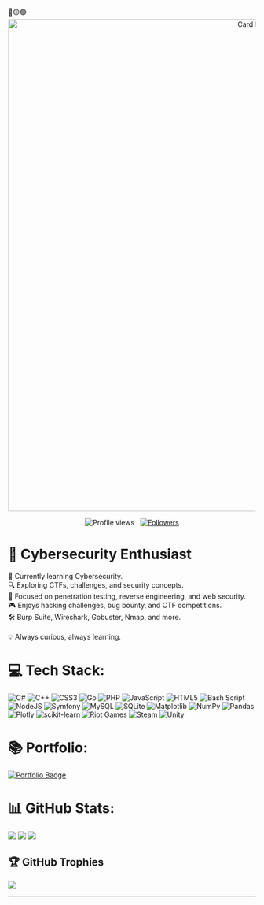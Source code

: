 <div>
🔴🟡🟢

<br>

</div>


<div align="center">
  <img src="https://media4.giphy.com/media/v1.Y2lkPTc5MGI3NjExM2x4aG81MHJxbnpqM2ZleDR0bG5xM2IyejIwZzNqY28xOW13bDRreiZlcD12MV9pbnRlcm5hbF9naWZfYnlfaWQmY3Q9Zw/oCBuqA0glF9gFxWIfZ/giphy.gif" alt="Card header" style="width: 1000px; height: auto;"/>
</div>

<p align="center">
  <img src="https://komarev.com/ghpvc/?username=anderson3x11&color=blueviolet" alt="Profile views" />
  &nbsp;
  <a href="https://github.com/anderson3x11?tab=followers">
    <img src="https://img.shields.io/github/followers/anderson3x11?style=social" alt="Followers" />
  </a>
</p>


# 🔐 Cybersecurity Enthusiast<br>
🌱 Currently learning Cybersecurity.<br>🔍 Exploring CTFs, challenges, and security concepts.<br>🎯 Focused on penetration testing, reverse engineering, and web security.<br>🎮 Enjoys hacking challenges, bug bounty, and CTF competitions.<br>🛠️ Burp Suite, Wireshark, Gobuster, Nmap, and more.<br><br>💡 Always curious, always learning.


# 💻 Tech Stack:
![C#](https://img.shields.io/badge/c%23-%23239120.svg?style=for-the-badge&logo=csharp&logoColor=white) ![C++](https://img.shields.io/badge/c++-%2300599C.svg?style=for-the-badge&logo=c%2B%2B&logoColor=white) ![CSS3](https://img.shields.io/badge/css3-%231572B6.svg?style=for-the-badge&logo=css3&logoColor=white) ![Go](https://img.shields.io/badge/go-%2300ADD8.svg?style=for-the-badge&logo=go&logoColor=white) ![PHP](https://img.shields.io/badge/php-%23777BB4.svg?style=for-the-badge&logo=php&logoColor=white) ![JavaScript](https://img.shields.io/badge/javascript-%23323330.svg?style=for-the-badge&logo=javascript&logoColor=%23F7DF1E) ![HTML5](https://img.shields.io/badge/html5-%23E34F26.svg?style=for-the-badge&logo=html5&logoColor=white) ![Bash Script](https://img.shields.io/badge/bash_script-%23121011.svg?style=for-the-badge&logo=gnu-bash&logoColor=white) ![NodeJS](https://img.shields.io/badge/node.js-6DA55F?style=for-the-badge&logo=node.js&logoColor=white) ![Symfony](https://img.shields.io/badge/symfony-%23000000.svg?style=for-the-badge&logo=symfony&logoColor=white) ![MySQL](https://img.shields.io/badge/mysql-4479A1.svg?style=for-the-badge&logo=mysql&logoColor=white) ![SQLite](https://img.shields.io/badge/sqlite-%2307405e.svg?style=for-the-badge&logo=sqlite&logoColor=white) ![Matplotlib](https://img.shields.io/badge/Matplotlib-%23ffffff.svg?style=for-the-badge&logo=Matplotlib&logoColor=black) ![NumPy](https://img.shields.io/badge/numpy-%23013243.svg?style=for-the-badge&logo=numpy&logoColor=white) ![Pandas](https://img.shields.io/badge/pandas-%23150458.svg?style=for-the-badge&logo=pandas&logoColor=white) ![Plotly](https://img.shields.io/badge/Plotly-%233F4F75.svg?style=for-the-badge&logo=plotly&logoColor=white) ![scikit-learn](https://img.shields.io/badge/scikit--learn-%23F7931E.svg?style=for-the-badge&logo=scikit-learn&logoColor=white) ![Riot Games](https://img.shields.io/badge/riotgames-D32936.svg?style=for-the-badge&logo=riotgames&logoColor=white) ![Steam](https://img.shields.io/badge/steam-%23000000.svg?style=for-the-badge&logo=steam&logoColor=white) ![Unity](https://img.shields.io/badge/unity-%23000000.svg?style=for-the-badge&logo=unity&logoColor=white)

# 📚 Portfolio:

[![Portfolio Badge](https://img.shields.io/badge/-Anderson_HQ-orange?style=flat-square&logo=Portfolio&logoColor=white)](https://anderson3x11.github.io/)

# 📊 GitHub Stats:
![](https://github-readme-stats.vercel.app/api?username=anderson3x11&theme=dark&hide_border=false&include_all_commits=false&count_private=false)
![](https://nirzak-streak-stats.vercel.app/?user=anderson3x11&theme=dark&hide_border=false)
![](https://github-readme-stats.vercel.app/api/top-langs/?username=anderson3x11&theme=dark&hide_border=false&include_all_commits=false&count_private=false&layout=compact)

## 🏆 GitHub Trophies
![](https://github-profile-trophy.vercel.app/?username=anderson3x11&theme=radical&no-frame=false&no-bg=true&margin-w=4)

---